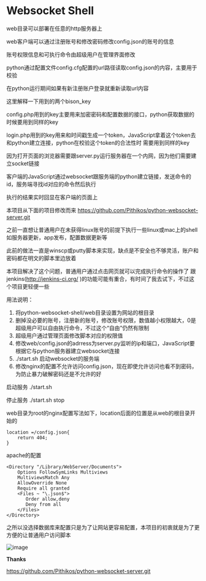Websocket Shell
=======================
 web目录可以部署在任意的http服务器上
 
 web客户端可以通过注册账号和修改密码修改config.json的账号的信息
 
 账号权限信息和可执行命令由超级用户在管理界面修改
 
 python通过配置文件config.cfg配置的url路径读取config.json的内容，主要用于校验
 
 在python运行期间如果有新注册账户登录就重新读取url内容

 这里解释一下用到的两个bison_key

 config.php用到的key主要用来加密密码和配置数据的接口，python获取数据的时候要用到同样的key
 
 login.php用到的key用来和时间戳生成一个token，JavaScript拿着这个token去和python建立连接，python在校验这个token的合法性时
 需要用到同样的key

 
 因为打开页面的浏览器需要跟server.py运行服务器在一个内网，因为他们需要建立socket链接
 
 客户端的JavaScript通过websocket跟服务端的python建立链接，发送命令的id，服务端寻找id对应的命令然后执行
 
 执行的结果实时回显在客户端的页面上

本项目从下面的项目修改而来
https://github.com/Pithikos/python-websocket-server.git

之前一直想让普通用户在未获得linux账号的前提下执行一些linux或mac上的shell
如服务器更新，app发布，配置数据更新等

此前的做法一直是winscp或putty脚本来实现，缺点是不安全也不够灵活，账户和密码都在明文的脚本里边放着

本项目解决了这个问题，普通用户通过点击网页就可以完成执行命令的操作了
跟jenkins(http://jenkins-ci.org/ )的功能可能有重合，有时间了我去试下，不过这个项目更轻便一些




用法说明：

1. 	将python-websocket-shell/web目录设置为网站的根目录
2. 	删掉没必要的账号，注册新的账号，修改账号权限，数值越小权限越大，0是超级用户可以自由执行命令，不过这个“自由”仍然有限制
3. 	超级用户通过管理页面修改脚本对应的权限值
4. 	修改web/config.json的adrress为server.py监听的ip和端口，JavaScript要根据它与python服务器建立websocket连接
5. 	./start.sh 启动websocket的服务端
6. 	修改nginx的配置不允许访问config.json，现在即使允许访问也看不到密码，为防止暴力破解密码还是不允许的好

启动服务 ./start.sh

停止服务 ./start.sh stop

web目录为root的nginx配置写法如下，location后面的位置是从web的根目录开始的

	location =/config.json{ 
		return 404; 
	} 
	
apache的配置

	<Directory "/Library/WebServer/Documents">
	    Options FollowSymLinks Multiviews
	    MultiviewsMatch Any
	    AllowOverride None
	    Require all granted
	    <Files ~ "\.json$">
	       Order allow,deny
	       Deny from all
	    </Files>
	</Directory>


之所以没选择数据库来配置只是为了让网站更容易配置，本项目的初衷就是为了更方便的让普通用户访问脚本

![image](https://raw.githubusercontent.com/zhulangen/python-websocket-shell/master/shell.jpg)


**Thanks**

https://github.com/Pithikos/python-websocket-server.git

